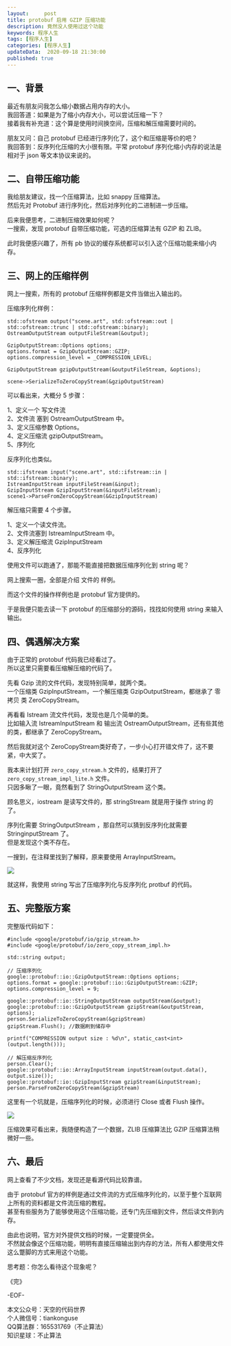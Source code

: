 ```yaml
---   
layout:     post  
title: protobuf 启用 GZIP 压缩功能  
description: 竟然没人使用过这个功能  
keywords: 程序人生  
tags: [程序人生]    
categories: [程序人生]  
updateData:  2020-09-18 21:30:00  
published: true  
---  
```



## 一、背景  

最近有朋友问我怎么缩小数据占用内存的大小。  
我回答道：如果是为了缩小内存大小，可以尝试压缩一下？  
接着我有补充道：这个算是使用时间换空间，压缩和解压缩需要时间的。  


朋友又问：自己 protobuf 已经进行序列化了，这个和压缩是等价的吧？  
我回答到：反序列化压缩的大小很有限。平常 protobuf  序列化缩小内存的说法是相对于 json 等文本协议来说的。  


## 二、自带压缩功能  


我给朋友建议，找一个压缩算法，比如  snappy 压缩算法。  
然后先对 Protobuf 进行序列化，然后对序列化的二进制进一步压缩。  


后来我便思考，二进制压缩效果如何呢？  
一搜索，发现 protobuf 自带压缩功能，可选的压缩算法有 GZIP 和 ZLIB。  


此时我便感兴趣了，所有 pb 协议的缓存系统都可以引入这个压缩功能来缩小内存。  


## 三、网上的压缩样例  


网上一搜索，所有的 protobuf 压缩样例都是文件当做出入输出的。  


压缩序列化样例：  


```
std::ofstream output("scene.art", std::ofstream::out | std::ofstream::trunc | std::ofstream::binary);
OstreamOutputStream outputFileStream(&output);

GzipOutputStream::Options options;
options.format = GzipOutputStream::GZIP;
options.compression_level = _COMPRESSION_LEVEL;

GzipOutputStream gzipOutputStream(&outputFileStream, &options);

scene->SerializeToZeroCopyStream(&gzipOutputStream)
```


可以看出来，大概分 5 步骤：  


1、定义一个 写文件流  
2、文件流 塞到 OstreamOutputStream 中。  
3、定义压缩参数 Options。  
4、定义压缩流 gzipOutputStream。  
5、序列化  


反序列化也类似。  


```
std::ifstream input("scene.art", std::ifstream::in | std::ifstream::binary);
IstreamInputStream inputFileStream(&input);
GzipInputStream GzipInputStream(&inputFileStream);
scene1->ParseFromZeroCopyStream(&GzipInputStream)
```


解压缩只需要 4 个步骤。  


1、定义一个读文件流。  
2、文件流塞到 IstreamInputStream 中。  
3、定义解压缩流 GzipInputStream  
4、反序列化  


使用文件可以跑通了，那能不能直接把数据压缩序列化到 string  呢？  


网上搜索一圈，全部是介绍 文件的 样例。  


而这个文件的操作样例也是 protobuf 官方提供的。  


于是我便只能去读一下 protobuf 的压缩部分的源码，找找如何使用 string 来输入输出。  


## 四、偶遇解决方案  


由于正常的 protobuf 代码我已经看过了。  
所以这里只需要看压缩解压缩的代码了。  


先看 Gzip 流的文件代码，发现特别简单，就两个类。  
一个压缩类 GzipInputStream，一个解压缩类 GzipOutputStream，都继承了 零拷贝 类 ZeroCopyStream。  


再看看 Istream 流文件代码，发现也是几个简单的类。   
比如输入流 IstreamInputStream 和 输出流 OstreamOutputStream，还有些其他的类，都继承了 ZeroCopyStream。  


然后我就对这个 ZeroCopyStream类好奇了，一步小心打开错文件了，这不要紧，中大奖了。  


我本来计划打开 `zero_copy_stream.h` 文件的，结果打开了 `zero_copy_stream_impl_lite.h` 文件。  
只因多瞅了一眼，竟然看到了  StringOutputStream 这个类。  


顾名思义，iostream 是读写文件的，那 stringStream 就是用于操作 string 的了。  


序列化需要 StringOutputStream  ，那自然可以猜到反序列化就需要 StringinputStream  了。  
但是发现这个类不存在。  


一搜到，在注释里找到了解释，原来要使用 ArrayInputStream。  


![](https://res2020.tiankonguse.com/images/2020/09/18/001.png)


就这样，我使用 string 写出了压缩序列化与反序列化 protbuf 的代码。  



## 五、完整版方案


完整版代码如下：  


```
#include <google/protobuf/io/gzip_stream.h>
#include <google/protobuf/io/zero_copy_stream_impl.h>

std::string output;

// 压缩序列化
google::protobuf::io::GzipOutputStream::Options options;
options.format = google::protobuf::io::GzipOutputStream::GZIP;
options.compression_level = 9;

google::protobuf::io::StringOutputStream outputStream(&output);
google::protobuf::io::GzipOutputStream gzipStream(&outputStream, options);
person.SerializeToZeroCopyStream(&gzipStream)
gzipStream.Flush(); //数据刷到储存中

printf("COMPRESSION output size : %d\n", static_cast<int>(output.length()));

// 解压缩反序列化
person.Clear();
google::protobuf::io::ArrayInputStream inputStream(output.data(), output.size());
google::protobuf::io::GzipInputStream gzipStream(&inputStream);
person.ParseFromZeroCopyStream(&gzipStream)
```


这里有一个坑就是，压缩序列化的时候，必须进行 Close 或者 Flush 操作。  


![](https://res2020.tiankonguse.com/images/2020/09/18/002.png)


压缩效果可看出来，我随便构造了一个数据，ZLIB 压缩算法比 GZIP 压缩算法稍微好一些。  


## 六、最后  


网上查看了不少文档，发现还是看源代码比较靠谱。  


由于 protobuf 官方的样例是通过文件流的方式压缩序列化的，以至于整个互联网上所有的资料都是文件流压缩的教程。  
甚至有些服务为了能够使用这个压缩功能，还专门先压缩到文件，然后读文件到内存。  


由此也说明，官方对外提供文档的时候，一定要提供全。  
不然就会像这个压缩功能，明明有直接压缩输出到内存的方法，所有人都使用文件这么蹩脚的方式来用这个功能。  


思考题：你怎么看待这个现象呢？  


《完》  


-EOF-  



本文公众号：天空的代码世界  
个人微信号：tiankonguse  
QQ算法群：165531769（不止算法）  
知识星球：不止算法  

